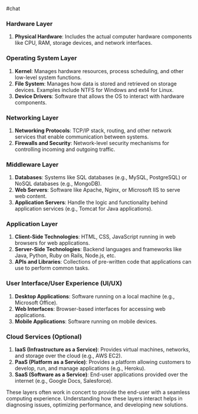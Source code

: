#chat 

### Hardware Layer

1. **Physical Hardware**: Includes the actual computer hardware components like CPU, RAM, storage devices, and network interfaces.

### Operating System Layer

1. **Kernel**: Manages hardware resources, process scheduling, and other low-level system functions.
2. **File System**: Manages how data is stored and retrieved on storage devices. Examples include NTFS for Windows and ext4 for Linux.
3. **Device Drivers**: Software that allows the OS to interact with hardware components.

### Networking Layer

1. **Networking Protocols**: TCP/IP stack, routing, and other network services that enable communication between systems.
2. **Firewalls and Security**: Network-level security mechanisms for controlling incoming and outgoing traffic.

### Middleware Layer

1. **Databases**: Systems like SQL databases (e.g., MySQL, PostgreSQL) or NoSQL databases (e.g., MongoDB).
2. **Web Servers**: Software like Apache, Nginx, or Microsoft IIS to serve web content.
3. **Application Servers**: Handle the logic and functionality behind application services (e.g., Tomcat for Java applications).

### Application Layer

1. **Client-Side Technologies**: HTML, CSS, JavaScript running in web browsers for web applications.
2. **Server-Side Technologies**: Backend languages and frameworks like Java, Python, Ruby on Rails, Node.js, etc.
3. **APIs and Libraries**: Collections of pre-written code that applications can use to perform common tasks.

### User Interface/User Experience (UI/UX)

1. **Desktop Applications**: Software running on a local machine (e.g., Microsoft Office).
2. **Web Interfaces**: Browser-based interfaces for accessing web applications.
3. **Mobile Applications**: Software running on mobile devices.

### Cloud Services (Optional)

1. **IaaS (Infrastructure as a Service)**: Provides virtual machines, networks, and storage over the cloud (e.g., AWS EC2).
2. **PaaS (Platform as a Service)**: Provides a platform allowing customers to develop, run, and manage applications (e.g., Heroku).
3. **SaaS (Software as a Service)**: End-user applications provided over the internet (e.g., Google Docs, Salesforce).

These layers often work in concert to provide the end-user with a seamless computing experience. Understanding how these layers interact helps in diagnosing issues, optimizing performance, and developing new solutions.